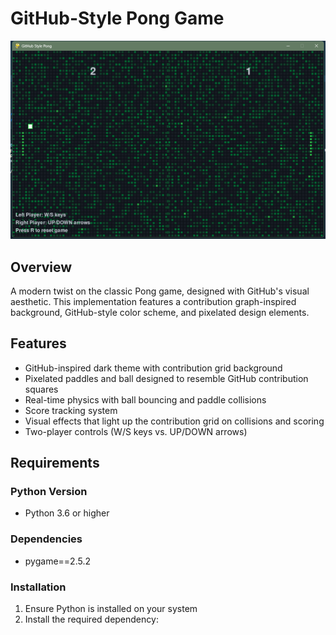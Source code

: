 # GitHub-Style Pong Game
![Main Interface](img.png)
## Overview
A modern twist on the classic Pong game, designed with GitHub's visual aesthetic. This implementation features a contribution graph-inspired background, GitHub-style color scheme, and pixelated design elements.

## Features
- GitHub-inspired dark theme with contribution grid background
- Pixelated paddles and ball designed to resemble GitHub contribution squares
- Real-time physics with ball bouncing and paddle collisions
- Score tracking system
- Visual effects that light up the contribution grid on collisions and scoring
- Two-player controls (W/S keys vs. UP/DOWN arrows)

## Requirements

### Python Version
- Python 3.6 or higher

### Dependencies
- pygame==2.5.2

### Installation
1. Ensure Python is installed on your system
2. Install the required dependency:
